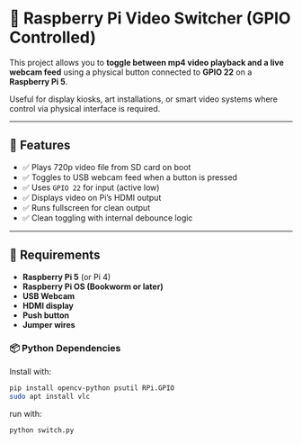 # 🎥 Raspberry Pi Video Switcher (GPIO Controlled)

This project allows you to **toggle between mp4 video playback and a live webcam feed** using a physical button connected to **GPIO 22** on a **Raspberry Pi 5**.

Useful for display kiosks, art installations, or smart video systems where control via physical interface is required.

---

## 🚀 Features

- ✅ Plays 720p video file from SD card on boot
- ✅ Toggles to USB webcam feed when a button is pressed
- ✅ Uses `GPIO 22` for input (active low)
- ✅ Displays video on Pi’s HDMI output
- ✅ Runs fullscreen for clean output
- ✅ Clean toggling with internal debounce logic

---

## 🧰 Requirements

- **Raspberry Pi 5** (or Pi 4)
- **Raspberry Pi OS (Bookworm or later)**
- **USB Webcam**
- **HDMI display**
- **Push button**
- **Jumper wires**

### 📦 Python Dependencies

Install with:

```bash
pip install opencv-python psutil RPi.GPIO
sudo apt install vlc
```
run with:
```bash
python switch.py
```
```bash